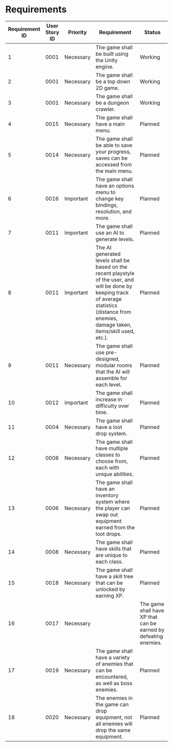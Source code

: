 # Requirements

|Requirement ID | User Story ID| Priority| Requirement | Status|
|---------------|--------------|-------------|---------|-------|
|1	| 0001|Necessary|The game shall be built using the Unity engine. | Working |
|2	| 0001|Necessary|The game shall be a top down 2D game. | Working|
|3	| 0001|Necessary|The game shall be a dungeon crawler. | Working|
|4	| 0015|Necessary|The game shall have a main menu. | Planned|
|5	| 0014|Necessary|The game shall be able to save your progress, saves can be accessed from the main menu. | Planned|
|6	| 0016|Important|The game shall have an options menu to change key bindings, resolution, and more. | Planned|
|7	| 0011|Important|The game shall use an AI to generate levels. | Planned|
|8 | 0011|Important|The AI generated levels shall be based on the recent playstyle of the user, and will be done by keeping track of average statistics (distance from enemies, damage taken, items/skill used, etc.). | Planned|
|9 |	0011|Necessary|The game shall use pre-designed, modular rooms that the AI will assemble for each level. |Planned|
|10 | 0012|Important|The game shall increase in difficulty over time. | Planned|
|11 | 0004|Necessary|The game shall have a loot drop system. | Planned|
|12 | 0008|Necessary|The game shall have multiple classes to choose from, each with unique abilities. | Planned|
|13 | 0006|Necessary|The game shall have an inventory system where the player can swap out equipment earned from the loot drops. | Planned|
|14 | 0008|Necessary|The game shall have skills that are unique to each class. | Planned|
|15 | 0018|Necessary|The game shall have a skill tree that can be unlocked by earning XP. | Planned|
|16 | 0017|Necessary||The game shall have XP that can be earned by defeating enemies. | Planned|
|17 | 0019|Necessary|The game shall have a variety of enemies that can be encountered, as well as boss enemies. | Planned|
|18 |0020|Necessary|The enemies in the game can drop equipment, not all enemies will drop the same equipment. | Planned|
